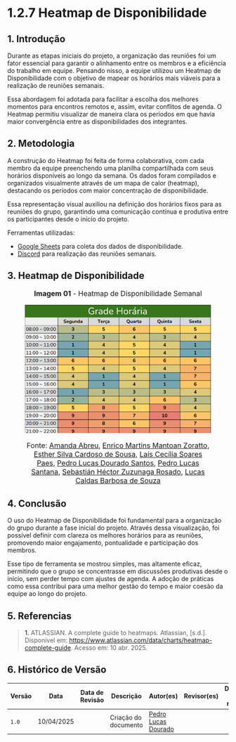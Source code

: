 # 1.2.7 Heatmap de Disponibilidade

## 1. Introdução

Durante as etapas iniciais do projeto, a organização das reuniões foi um fator essencial para garantir o alinhamento entre os membros e a eficiência do trabalho em equipe. Pensando nisso, a equipe utilizou um Heatmap de Disponibilidade com o objetivo de mapear os horários mais viáveis para a realização de reuniões semanais.

Essa abordagem foi adotada para facilitar a escolha dos melhores momentos para encontros remotos e, assim, evitar conflitos de agenda. O Heatmap permitiu visualizar de maneira clara os períodos em que havia maior convergência entre as disponibilidades dos integrantes.

## 2. Metodologia

A construção do Heatmap foi feita de forma colaborativa, com cada membro da equipe preenchendo uma planilha compartilhada com seus horários disponíveis ao longo da semana. Os dados foram compilados e organizados visualmente através de um mapa de calor (heatmap), destacando os períodos com maior concentração de disponibilidade.

Essa representação visual auxiliou na definição dos horários fixos para as reuniões do grupo, garantindo uma comunicação contínua e produtiva entre os participantes desde o início do projeto.

Ferramentas utilizadas:
- [Google Sheets](https://www.google.com/sheets/about/) para coleta dos dados de disponibilidade.
- [Discord](https://discord.com/) para realização das reuniões semanais.

## 3. Heatmap de Disponibilidade

<center>

<figure markdown>
  <font size="3"><p style="text-align: center"><b>Imagem 01</b> - Heatmap de Disponibilidade Semanal</p></font>

  <a href="../../img/gradegeral.png" target="_blank">
    <img src="../../img/heatmap/gradegeral.png" alt="Heatmap de Disponibilidade" style="max-width: 100%; cursor: zoom-in;"/>
  </a>

  <font size="3"><p style="text-align: center">
    Fonte: [Amanda Abreu](https://github.com/Amandaaaaabreu), 
    [Enrico Martins Mantoan Zoratto](https://github.com/sidts), 
    [Esther Silva Cardoso de Sousa](https://github.com/esthersousa), 
    [Laís Cecília Soares Paes](https://github.com/Laisczt), 
    [Pedro Lucas Dourado Santos](https://github.com/lucasdray), 
    [Pedro Lucas Santana](https://github.com/pedrolucas12), 
    [Sebastián Héctor Zuzunaga Rosado](https://github.com/sebazac332), 
    [Lucas Caldas Barbosa de Souza](https://github.com/lucascaldasb)
  </p></font>

</figure>

</center>

## 4. Conclusão

O uso do Heatmap de Disponibilidade foi fundamental para a organização do grupo durante a fase inicial do projeto. Através dessa visualização, foi possível definir com clareza os melhores horários para as reuniões, promovendo maior engajamento, pontualidade e participação dos membros.

Esse tipo de ferramenta se mostrou simples, mas altamente eficaz, permitindo que o grupo se concentrasse em discussões produtivas desde o início, sem perder tempo com ajustes de agenda. A adoção de práticas como essa contribui para uma melhor gestão do tempo e maior coesão da equipe ao longo do projeto.



## 5. Referencias

> <a id="#REF1" >1.</a> ATLASSIAN. A complete guide to heatmaps. Atlassian, [s.d.]. Disponível em: https://www.atlassian.com/data/charts/heatmap-complete-guide​. Acesso em: 10 abr. 2025.

## 6. Histórico de Versão
| Versão | Data       | Data de Revisão | Descrição            | Autor(es)                                           | Revisor(es) | Detalhes da revisão |
| ------ | ---------- | --------------- | -------------------- | --------------------------------------------------- | ----------- | ------------------- |
| `1.0`  | 10/04/2025 |                 | Criação do documento | [Pedro Lucas Dourado](https://github.com/lucasdray) |             |                     |